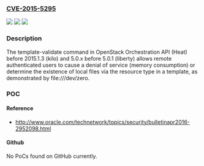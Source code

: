 ### [CVE-2015-5295](https://cve.mitre.org/cgi-bin/cvename.cgi?name=CVE-2015-5295)
![](https://img.shields.io/static/v1?label=Product&message=n%2Fa&color=blue)
![](https://img.shields.io/static/v1?label=Version&message=%3D%20n%2Fa%20&color=brighgreen)
![](https://img.shields.io/static/v1?label=Vulnerability&message=n%2Fa&color=brighgreen)

### Description

The template-validate command in OpenStack Orchestration API (Heat) before 2015.1.3 (kilo) and 5.0.x before 5.0.1 (liberty) allows remote authenticated users to cause a denial of service (memory consumption) or determine the existence of local files via the resource type in a template, as demonstrated by file:///dev/zero.

### POC

#### Reference
- http://www.oracle.com/technetwork/topics/security/bulletinapr2016-2952098.html

#### Github
No PoCs found on GitHub currently.

